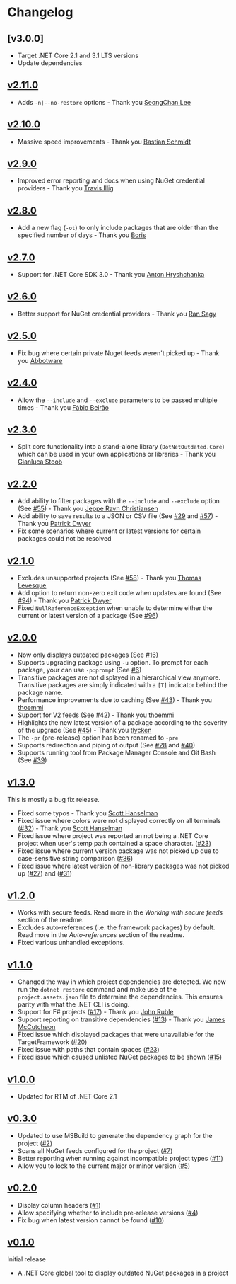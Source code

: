 # Changelog

## [v3.0.0]

- Target .NET Core 2.1 and 3.1 LTS versions
- Update dependencies

## [v2.11.0]

- Adds `-n|--no-restore` options - Thank you [SeongChan Lee](https://github.com/foriequal0)

## [v2.10.0]

- Massive speed improvements - Thank you [Bastian Schmidt](https://github.com/batzen)

## [v2.9.0]

- Improved error reporting and docs when using NuGet credential providers - Thank you [Travis Illig](https://github.com/tillig)

## [v2.8.0]

- Add a new flag (`-ot`) to only include packages that are older than the specified number of days - Thank you [Boris](https://github.com/bdn-mca)

## [v2.7.0]

- Support for .NET Core SDK 3.0 - Thank you [Anton Hryshchanka](https://github.com/ahryshchanka)

## [v2.6.0]

- Better support for NuGet credential providers - Thank you [Ran Sagy](https://github.com/ransagy)

## [v2.5.0]

- Fix bug where certain private Nuget feeds weren't picked up - Thank you [Abbotware](https://github.com/abbotware)

## [v2.4.0]

- Allow the `--include` and `--exclude` parameters to be passed multiple times - Thank you [Fábio Beirão](https://github.com/fdbeirao)

## [v2.3.0]

- Split core functionality into a stand-alone library (`DotNetOutdated.Core`) which can be used in your own applications or libraries - Thank you [Gianluca Stoob](https://github.com/GStoob)

## [v2.2.0]

- Add ability to filter packages with the `--include` and `--exclude` option (See [#55](https://github.com/jerriep/dotnet-outdated/issues/55)) - Thank you [Jeppe Ravn Christiansen](https://github.com/jepperc)
- Add ability to save results to a JSON or CSV file (See [#29](https://github.com/jerriep/dotnet-outdated/issues/29) and [#57](https://github.com/jerriep/dotnet-outdated/issues/57)) - Thank you [Patrick Dwyer](https://github.com/coderpatros)
- Fix some scenarios where current or latest versions for certain packages could not be resolved 

## [v2.1.0]

- Excludes unsupported projects (See [#58](https://github.com/jerriep/dotnet-outdated/issues/58)) - Thank you [Thomas Levesque](https://github.com/thomaslevesque)
- Add option to return non-zero exit code when updates are found (See [#94](https://github.com/jerriep/dotnet-outdated/pull/94)) - Thank you [Patrick Dwyer](https://github.com/coderpatros)
- Fixed `NullReferenceException` when unable to determine either the current or latest version of a package (See [#96](https://github.com/jerriep/dotnet-outdated/issues/96))

## [v2.0.0]

- Now only displays outdated packages (See [#16](https://github.com/jerriep/dotnet-outdated/issues/16))
- Supports upgrading package using `-u` option. To prompt for each package, your can use `-p:prompt` (See [#6](https://github.com/jerriep/dotnet-outdated/issues/6))
- Transitive packages are not displayed in a hierarchical view anymore. Transitive packages are simply indicated with a `[T]` indicator behind the package name.
- Performance improvements due to caching (See [#43](https://github.com/jerriep/dotnet-outdated/pull/43)) - Thank you [thoemmi](https://github.com/thoemmi)
- Support for V2 feeds (See [#42](https://github.com/jerriep/dotnet-outdated/issues/42)) - Thank you [thoemmi](https://github.com/thoemmi)
- Highlights the new latest version of a package according to the severity of the upgrade (See [#45](https://github.com/jerriep/dotnet-outdated/issues/45)) - Thank you [tlycken](https://github.com/tlycken)
- The `-pr` (pre-release) option has been renamed to `-pre`
- Supports redirection and piping of output (See [#28](https://github.com/jerriep/dotnet-outdated/issues/28) and [#40](https://github.com/jerriep/dotnet-outdated/issues/40))
- Supports running tool from Package Manager Console and Git Bash (See [#39](https://github.com/jerriep/dotnet-outdated/issues/39))

## [v1.3.0]

This is mostly a bug fix release.

- Fixed some typos - Thank you [Scott Hanselman](https://github.com/shanselman)
- Fixed issue where colors were not displayed correctly on all terminals ([#32](https://github.com/jerriep/dotnet-outdated/issues/32)) - Thank you [Scott Hanselman](https://github.com/shanselman)
- Fixed issue where project was reported an not being a .NET Core project when user's temp path contained a space character. ([#23](https://github.com/jerriep/dotnet-outdated/issues/23))
- Fixed issue where current version package was not picked up due to case-sensitive string comparison ([#36](https://github.com/jerriep/dotnet-outdated/issues/36))
- Fixed issue where latest version of non-library packages was not picked up ([#27](https://github.com/jerriep/dotnet-outdated/issues/27)) and ([#31](https://github.com/jerriep/dotnet-outdated/issues/31))

## [v1.2.0]

- Works with secure feeds. Read more in the _Working with secure feeds_ section of the readme.
- Excludes auto-references (i.e. the framework packages) by default. Read more in the _Auto-references_ section of the readme.
- Fixed various unhandled exceptions.

## [v1.1.0]

- Changed the way in which project dependencies are detected. We now run the `dotnet restore` command and make use of the `project.assets.json` file to determine the dependencies. This ensures parity with what the .NET CLI is doing.
- Support for F# projects ([#17](https://github.com/jerriep/dotnet-outdated/issues/17)) - Thank you [John Ruble](https://github.com/jrr)
- Support reporting on transitive dependencies ([#13](https://github.com/jerriep/dotnet-outdated/issues/13)) - Thank you [James McCutcheon](https://github.com/jamesmcc)
- Fixed issue which displayed packages that were unavailable for the TargetFramework ([#20](https://github.com/jerriep/dotnet-outdated/issues/20))
- Fixed issue with paths that contain spaces ([#23](https://github.com/jerriep/dotnet-outdated/issues/23))
- Fixed issue which caused unlisted NuGet packages to be shown ([#15](https://github.com/jerriep/dotnet-outdated/issues/15))

## [v1.0.0]

- Updated for RTM of .NET Core 2.1

## [v0.3.0]

- Updated to use MSBuild to generate the dependency graph for the project ([#2](https://github.com/jerriep/dotnet-outdated/issues/2))
- Scans all NuGet feeds configured for the project ([#7](https://github.com/jerriep/dotnet-outdated/issues/7))
- Better reporting when running against incompatible project types ([#11](https://github.com/jerriep/dotnet-outdated/issues/11))
- Allow you to lock to the current major or minor version ([#5](https://github.com/jerriep/dotnet-outdated/issues/5))

## [v0.2.0]

- Display column headers ([#1](https://github.com/jerriep/dotnet-outdated/issues/1))
- Allow specifying whether to include pre-release versions ([#4](https://github.com/jerriep/dotnet-outdated/issues/4))
- Fix bug when latest version cannot be found ([#10](https://github.com/jerriep/dotnet-outdated/issues/10))

## [v0.1.0]

Initial release

- A .NET Core global tool to display outdated NuGet packages in a project

[v2.11.0]: https://github.com/jerriep/dotnet-outdated/tree/v2.11.0
[v2.10.0]: https://github.com/jerriep/dotnet-outdated/tree/v2.10.0
[v2.9.0]: https://github.com/jerriep/dotnet-outdated/tree/v2.9.0
[v2.8.0]: https://github.com/jerriep/dotnet-outdated/tree/v2.8.0
[v2.7.0]: https://github.com/jerriep/dotnet-outdated/tree/v2.7.0
[v2.6.0]: https://github.com/jerriep/dotnet-outdated/tree/v2.6.0
[v2.5.0]: https://github.com/jerriep/dotnet-outdated/tree/v2.5.0
[v2.4.0]: https://github.com/jerriep/dotnet-outdated/tree/v2.4.0
[v2.3.0]: https://github.com/jerriep/dotnet-outdated/tree/v2.3.0
[v2.2.0]: https://github.com/jerriep/dotnet-outdated/tree/v2.2.0
[v2.1.0]: https://github.com/jerriep/dotnet-outdated/tree/v2.1.0
[v2.0.0]: https://github.com/jerriep/dotnet-outdated/tree/v2.0.0
[v1.3.0]: https://github.com/jerriep/dotnet-outdated/tree/v1.3.0
[v1.2.0]: https://github.com/jerriep/dotnet-outdated/tree/v1.2.0
[v1.1.0]: https://github.com/jerriep/dotnet-outdated/tree/v1.1.0
[v1.0.0]: https://github.com/jerriep/dotnet-outdated/tree/v1.0.0
[v0.3.0]: https://github.com/jerriep/dotnet-outdated/tree/v0.3.0
[v0.2.0]: https://github.com/jerriep/dotnet-outdated/tree/v0.2.0
[v0.1.0]: https://github.com/jerriep/dotnet-outdated/tree/v0.1.0
